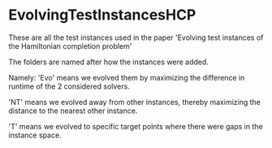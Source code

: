 # EvolvingTestInstancesHCP

These are all the test instances used in the paper 'Evolving test instances of the Hamiltonian completion problem'

The folders are named after how the instances were added. 

Namely: 'Evo' means we evolved them by maximizing the difference in runtime of the 2 considered solvers. 

'NT' means we evolved away from other instances, thereby maximizing the distance to the nearest other instance.

'T' means we evolved to specific target points where there were gaps in the instance space.
